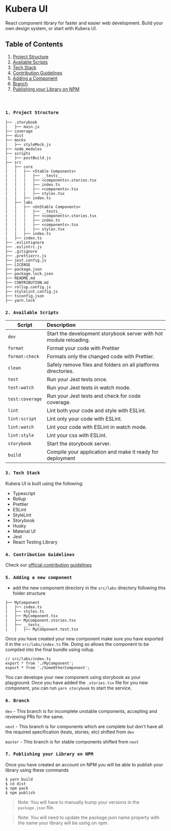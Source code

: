 # Kubera UI

React component library for faster and easier web development. Build your own design system, or start with Kubera UI.

## Table of Contents

1. [Project Structure](#1-project-structure)
2. [Available Scripts](#2-available-scripts)
3. [Tech Stack](#3-tech-stack)
4. [Contribution Guidelines](#4-contribution-guidelines)
5. [Adding a Component](#5-adding-a-new-component)
6. [Branch](#6-branch)
7. [Publishing your Library on NPM](#7-publishing-your-library-on-npm)
<br><br><br>


### `1. Project Structure`

```
├── .storybook
|   ├── main.js
├── coverage
├── dist
├── mocks
|   ├── styleMock.js
├── node_modules
├── scripts
|   ├── postBuild.js
├── src
│   ├── core
|   |   ├── <Stable Components>
|   |   |   ├── __tests__
|   |   |   ├── <components>.stories.tsx
|   |   |   ├── index.ts
|   |   |   ├── <components>.tsx
|   |   |   ├── styles.tsx
|   |   ├── index.ts
│   ├── labs
|   |   ├── <UnStable Components>
|   |   |   ├── __tests__
|   |   |   ├── <components>.stories.tsx
|   |   |   ├── index.ts
|   |   |   ├── <components>.tsx
|   |   |   ├── styles.tsx
|   |   ├── index.ts
|   ├── index.ts
├── .eslintignore
├── .eslintrc.js
├── .gitignore
├── .prettierrc.js
├── jest.config.js
├── LICENSE
├── package.json
├── package.lock.json
├── README.md
├── CONTRIBUTION.md
├── rollup.config.js
├── stylelint.config.js
├── tsconfig.json
├── yarn.lock
```


### `2. Available Scripts`

| Script          | Description                                                                         |
| --------------- | :---------------------------------------------------------------------------------- |
| `dev`           | Start the development storybook server with hot module reloading.                   |
| `format`        | Format your code with Prettier                                                      |
| `format:check`  | Formats only the changed code with Prettier.                                        |
| `clean`         | Safely remove files and folders on all platforms directories.                       |
| `test`          | Run your Jest tests once.                                                           |
| `test:watch`    | Run your Jest tests in watch mode.                                                  |
| `test:coverage` | Run your Jest tests and check for code coverage.                                    |
| `lint`          | Lint both your code and style with ESLint.                                          |
| `lint:script`   | Lint only your code with ESLint.                                                    |
| `lint:watch`    | Lint your code with ESLint in watch mode.                                           |
| `lint:style`    | Lint your css with ESLint.                                                          |
| `storybook`     | Start the storybook server.                                                         |
| `build`         | Compile your application and make it ready for deployment                           |


### `3. Tech Stack`

Kubera UI is built using the following:

- Typescript
- Rollup
- Prettier
- ESLint
- StyleLint
- Storybook
- Husky
- Material UI
- Jest
- React Testing Library

### `4. Contribution Guidelines`

Check our [official contribution guidelines](https://github.com/arkajyotiMukherjee/kubera-ui/blob/v1.0.0/CONTRIBUTION.md)

### `5. Adding a new component`

- add the new component directory in the `src/labs` directory following this folder structure

```
├── MyComponent
|   ├── index.ts
|   ├── styles.ts
|   ├── MyComponent.tsx
|   ├── MyComponent.stories.tsx
|   ├── __tests__
|   |   ├── MyComponent.test.tsx
```

Once you have created your new component make sure you have exported it in the `src/labs/index.ts` file. Doing so allows the component to be compiled into the final bundle using rollup.

```
// src/labs/index.ts
export * from './MyComponent';
export * from './SomeOtherComponent';
```

You can develope your new component using storybook as your playground. Once you have added the `.stories.tsx` file for you new component, you can run `yarn storybook` to start the service.

### `6. Branch`

`dev` - This branch is for incomplete unstable components, accepting and reviewing PRs for the same.

`next` - This branch is for components which are complete but don't have all the required specification (tests, stories, etc) shifted from `dev`

`master` - This branch is for stable components shifted from `next`

### `7. Publishing your Library on NPM`

Once you have created an account on NPM you will be able to publish your library using these commands

```
$ yarn build
$ cd dist
$ npm pack
$ npm publish
```

> Note: You will have to manually bump your versions in the `package.json` file.

> Note: You will need to update the package.json name property with the name your library will be using on npm.
